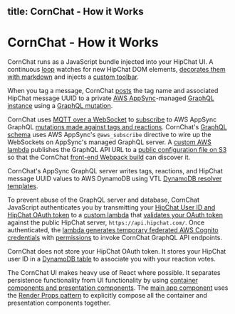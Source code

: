title: CornChat - How it Works
---

# CornChat - How it Works

CornChat runs as a JavaScript bundle injected into your HipChat UI. A continuous [loop](https://github.com/rkuzsma/cornchat/blob/master/hipchat/src/msg-elements-store.js#L42) watches for new HipChat DOM elements, [decorates them with markdown](https://github.com/rkuzsma/cornchat/blob/master/hipchat/src/components/markdown-decorator.js) and injects a [custom toolbar](https://github.com/rkuzsma/cornchat/blob/master/hipchat/src/components/corn-cob.js).

When you tag a message, CornChat [posts](https://github.com/rkuzsma/cornchat/blob/master/hipchat/src/components/corn-cobs-container.js) the tag name and associated HipChat message UUID to a private [AWS AppSync](https://aws.amazon.com/appsync/)-managed [GraphQL instance](https://github.com/rkuzsma/cornchat/blob/master/webapp/cloudformation/templates/template.yaml#L316) using a [GraphQL mutation](https://github.com/rkuzsma/cornchat/blob/master/hipchat/src/mutations/addTag.js).

CornChat uses [MQTT over a WebSocket](https://docs.aws.amazon.com/appsync/latest/devguide/real-time-data.html) to [subscribe](https://github.com/rkuzsma/cornchat/blob/master/hipchat/src/components/msg-infos-container.js#L210) to AWS AppSync GraphQL [mutations made against tags and reactions](https://github.com/rkuzsma/cornchat/tree/master/hipchat/src/mutations). CornChat's [GraphQL schema](https://github.com/rkuzsma/cornchat/blob/master/webapp/cloudformation/graphql/schema.gql) uses AWS AppSync's `@aws_subscribe` directive to wire up the WebSockets on AppSync's managed GraphQL server. A [custom AWS lambda](https://github.com/rkuzsma/cornchat/blob/master/webapp/lambda/WritePublicConfig.js) publishes the GraphQL API URL to a [public configuration file on S3](https://s3.amazonaws.com/cornchat/public/TestCornChat/public-config/config.json) so that the CornChat [front-end Webpack build](https://github.com/rkuzsma/cornchat/blob/master/hipchat/webpack.common.js) can discover it.

CornChat's AppSync GraphQL server writes tags, reactions, and HipChat message UUID values to AWS DynamoDB using VTL [DynamoDB resolver templates](https://github.com/rkuzsma/cornchat/tree/master/webapp/cloudformation/graphql/resolvers).

To prevent abuse of the GraphQL server and database, CornChat JavaScript authenticates you by transmitting your [HipChat User ID and HipChat OAuth token](https://github.com/rkuzsma/cornchat/blob/master/hipchat/src/authenticate.js) to a [custom lambda](https://github.com/rkuzsma/cornchat/blob/master/webapp/lambda/Authenticate.js) that [validates your OAuth token](https://github.com/rkuzsma/cornchat/blob/master/webapp/lambda/Authenticate.js#L23) against the public HipChat server, `https://api.hipchat.com/`. Once authenticated, the [lambda generates temporary federated AWS Cognito credentials](https://github.com/rkuzsma/cornchat/blob/master/webapp/lambda/Authenticate.js) with [permissions](https://github.com/rkuzsma/cornchat/blob/master/webapp/cloudformation/templates/template.yaml#L245) to invoke CornChat GraphQL API endpoints.

CornChat does not store your HipChat OAuth token. It stores your HipChat user ID in a [DynamoDB table](https://github.com/rkuzsma/cornchat/blob/master/webapp/cloudformation/templates/template.yaml#L86) to associate you with your reaction votes.

The CornChat UI makes heavy use of React where possible. It separates persistence functionality from UI functionality by using [container components and presentation components](https://medium.com/@dan_abramov/smart-and-dumb-components-7ca2f9a7c7d0). The [main app component](https://github.com/rkuzsma/cornchat/blob/master/hipchat/src/app.js) uses the [Render Props pattern](https://cdb.reacttraining.com/use-a-render-prop-50de598f11ce) to explicitly compose all the container and presentation components together.
